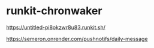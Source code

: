 # runkit-chronwaker

https://untitled-pi8okzwr8u83.runkit.sh/

https://semeron.onrender.com/pushnotifs/daily-message 
